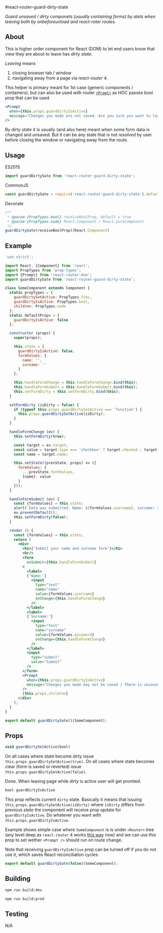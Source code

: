 #react-router-guard-dirty-state

*Guard unsaved / dirty componets (usually containing forms) by alets when leaving both by onbeforeunload and react-roter routes.*

## About

This is higher order component for React (DOM) to let end users know that view they are about to leave has *dirty state*.

*Leaving* means

1. closing browser tab / window
2. navigating away from a page via *react-router* 4.

This helper is primary meant for 1st case (generic components / containers), but can also be used with router [`<Promt>`](https://github.com/ReactTraining/react-router/blob/master/packages/react-router/docs/api/Prompt.md) as HOC passes bool prop that can be used.

```jsx
<Prompt
  when={this.props.guardDirtyIsActive}
  message="Changes you made are not saved. Are you sure you want to leave this page?"
/>
```

By *dirty state* it is usually (and also here) meant when some form data is changed and unsaved. But it can be any state that is not *resolved* by user before closing the window or navigating away from the route.

## Usage

ES2015

```javascript
import guardDirtySate from 'react-router-guard-dirty-state';
```

CommonJS

```javascript
const guardDirtySate = require('react-router-guard-dirty-state').default;
```

Decorate

```javascript
/**
 * @param {PropTypes.bool} receiveBoolProp, default = true
 * @param {PropTypes.node} React.Component / React.pureComponent
 */
guardDirtySate(receiveBoolProp)(React.Component)
```

## Example


```jsx
'use strict';

import React, {Component} from 'react';
import PropTypes from 'prop-types';
import {Prompt} from 'react-router-dom';
import guardDirtySate from 'react-router-guard-dirty-state';

class SomeComponent extends Component {
  static propTypes = {
    guardDirtySetActive: PropTypes.func,
    guardDirtyIsActive: PropTypes.bool,
    children: PropTypes.node
  };
  static defaultProps = {
    guardDirtyIsActive: false
  };

  constructor (props) {
    super(props);

    this.state = {
      guardDirtyIsActive: false,
      formValues: {
        name: '',
        surname: ''
      }
    };

    this.handleFormChange = this.handleFormChange.bind(this);
    this.handleFormSubmit = this.handleFormSubmit.bind(this);
    this.setFormDirty = this.setFormDirty.bind(this);
  }

  setFormDirty (isDirty = false) {
    if (typeof this.props.guardDirtySetActive === 'function') {
      this.props.guardDirtySetActive(isDirty);
    }
  }

  handleFormChange (ev) {
    this.setFormDirty(true);

    const target = ev.target;
    const value = target.type === 'checkbox' ? target.checked : target.value;
    const name = target.name;

    this.setState((prevState, props) => ({
      formValues: {
        ...prevState.formValues,
        [name]: value
      }
    }));
  }

  handleFormSubmit (ev) {
    const {formValues} = this.state;
    alert(`Data was submitted. Name: ${formValues.username}, surname: ${formValues.password}`);
    ev.preventDefault();
    this.setFormDirty(false);
  }

  render () {
    const {formValues} = this.state;
    return (
      <div>
        <h1>{'Submit your name and surname form'}</h1>
        <hr/>
        <form
          onSubmit={this.handleFormSubmit}
        >
          <label>
          {'Name:'}
            <input
              type="text"
              name="name"
              value={formValues.username}
              onChange={this.handleFormChange}
            />
          </label>
          <label>
          {'Surname:'}
            <input
              type="text"
              name="surname"
              value={formValues.password}
              onChange={this.handleFormChange}
            />
          </label>
          <input
            type="submit"
            value="Submit"
          />
        </form>
        <Prompt
          when={this.props.guardDirtyIsActive}
          message="Changes you made may not be saved / There is unsaved data. Are you sure you want to leave this page?"
        />
        {this.props.children}
      </div>
    );
  }
}

export default guardDirtySate()(SomeComponent);
```


## Props

```javascript
void guardDirtySetActive(bool)
```

On all cases where state become *dirty* issue `this.props.guardDirtySetActive(true)`.
On all cases where state becomes clear (form is saved or reverted) issue `this.props.guardDirtySetActive(false)`.

Done. When leaving page while *dirty* is active user will get promted.

```javascript
bool guardDirtyIsActive
```

This prop reflects current `dirty` state. Basically it means that issuing `this.props.guardDirtySetActive(isDirty)` where `isDirty` differs from previous *state* the component will receive prop update for `guardDirtyIsActive`. Do whatever you want with `this.props.guardDirtyIsActive`. 

Example shows simple case where `SomeComponent` is 
 is under `<Router>` tree (any level deep as `react-router` 4 works [this way](https://reacttraining.com/react-router/web/example/basic) now) and we can use this prop to set wether `<Prompt />` should run on route change.
 
Note that receiving `guardDirtyIsActive` prop can be turned off if you do not use it, which saves React reconciliation cycles.
 
 ```jsx
 export default guardDirtySate(false)(SomeComponent);
 ```
 
## Building

```sh
npm run build:dev
```

```sh
npm run build:prod
```

## Testing

N/A

